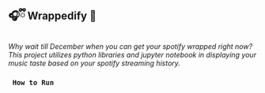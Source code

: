 ## 🎧ྀི Wrappedify 🔁
*Why wait till December when you can get your spotify wrapped right now?
This project utilizes python libraries and jupyter notebook in displaying your music taste based on your spotify streaming history.*
### <code> How to Run </code>
